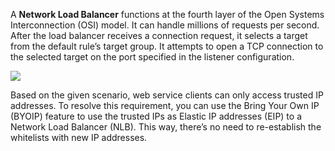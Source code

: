 A **Network Load Balancer** functions at the fourth layer of the Open Systems Interconnection (OSI) model. It can handle millions of requests per second. After the load balancer receives a connection request, it selects a target from the default rule’s target group. It attempts to open a TCP connection to the selected target on the port specified in the listener configuration.

![](https://d2908q01vomqb2.cloudfront.net/5b384ce32d8cdef02bc3a139d4cac0a22bb029e8/2018/05/04/Picture1-updated.jpg)

Based on the given scenario, web service clients can only access trusted IP addresses. To resolve this requirement, you can use the Bring Your Own IP (BYOIP) feature to use the trusted IPs as Elastic IP addresses (EIP) to a Network Load Balancer (NLB). This way, there’s no need to re-establish the whitelists with new IP addresses.